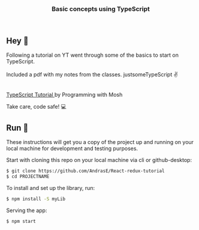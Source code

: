 <h3 align="center">
  Basic concepts using TypeScript
</h3>

<br>

## Hey 👋
Following a tutorial on YT went through some of the basics to start on TypeScript. <br>
<br>
Included a pdf with my notes from the classes. justsomeTypeScript ✌️
<br><br>

<a href="https://youtu.be/d56mG7DezGs?si=5hPBFeF0jPFIWyRq" target="_blank" rel="noopener noreferrer">
TypeScript Tutorial
</a>
by Programming with Mosh

Take care, code safe! 💻
<br>

## Run 🚀
These instructions will get you a copy of the project up and running on your local machine for development and testing purposes. 

Start with cloning this repo on your local machine via cli or github-desktop:

```sh
$ git clone https://github.com/AndrasE/React-redux-tutorial
$ cd PROJECTNAME
```
To install and set up the library, run:
```sh
$ npm install -S myLib
```
Serving the app:
```sh
$ npm start
```


